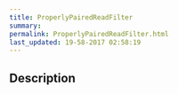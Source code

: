 ```yaml
---
title: ProperlyPairedReadFilter
summary: 
permalink: ProperlyPairedReadFilter.html
last_updated: 19-58-2017 02:58:19
---
```


## Description



